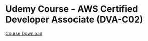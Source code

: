 # Udemy Course - AWS Certified Developer Associate  (DVA-C02)
[Course Download](https://digitalcloud.training/aws-certified-developer-course-downloads/)   
